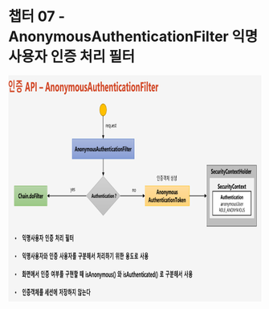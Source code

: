 # 챕터 07 - AnonymousAuthenticationFilter 익명 사용자 인증 처리 필터

<img src="./img/1.png" width="900" height="450">
